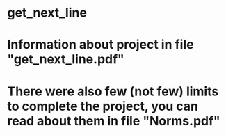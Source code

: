 # get_next_line

# Information about project in file "get_next_line.pdf"
# There were also few (not few) limits to complete the project, you can read about them in file "Norms.pdf"
